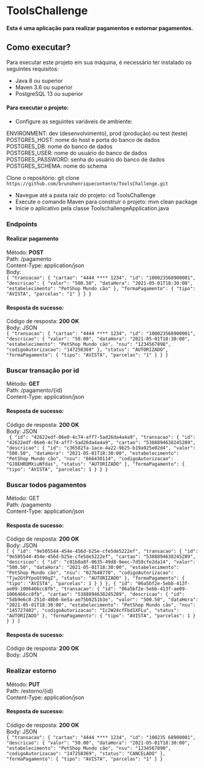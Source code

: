 # ToolsChallenge

#### Esta é uma aplicação para realizar pagamentos e estornar pagamentos.

## Como executar?
Para executar este projeto em sua máquina, é necessário ter instalado os seguintes requisitos:

- Java 8 ou superior  
- Maven 3.6 ou superior  
- PostgreSQL 13 ou superior  

#### Para executar o projeto:

- Configure as seguintes variáveis de ambiente:

ENVIRONMENT: dev (desenvolvimento), prod (produção) ou test (teste)  
POSTGRES_HOST: nome do host e porta do banco de dados  
POSTGRES_DB: nome do banco de dados  
POSTGRES_USER: nome do usuário do banco de dados  
POSTGRES_PASSWORD: senha do usuário do banco de dados  
POSTGRES_SCHEMA: nome do schema  

Clone o repositório: git clone `https://github.com/brunohenriquecontente/ToolsChallenge.git`

- Navegue até a pasta raiz do projeto: cd ToolsChallenge
- Execute o comando Maven para construir o projeto: mvn clean package
- Inicie o aplicativo pela classe ToolschallengeApplication.java

### Endpoints  
#### Realizar pagamento  
Método: **POST**  
Path: /pagamento  
Content-Type: application/json  
Body:  
`{
"transacao": {
"cartao": "4444 **** 1234",
"id": "100023568900001",
"descricao": {
"valor": "500.50",
"dataHora": "2021-05-01T18:30:00",
"estabelecimento": "PetShop Mundo cão"
},
"formaPagamento": {
"tipo": "AVISTA",
"parcelas": "1"
}
}
}
`
#### Resposta de sucesso:  
Código de resposta: **200 OK**  
Body: JSON   
`{
"transacao": {
"cartao": "4444 **** 1234",
"id": "100023568900001",
"descricao": {
"valor": "50.00",
"dataHora": "2021-05-01T18:30:00",
"estabelecimento": "PetShop Mundo cão",
"nsu": "1234567898",
"codigoAutorizacao": "147258369"
},
"status": "AUTORIZADO",
"formaPagamento": {
"tipo": "AVISTA",
"parcelas": "1"
}
}
}
`
### Buscar transação por id  
Método: **GET**  
Path: /pagamento/{id}  
Content-Type: application/json  
#### Resposta de sucesso:
Código de resposta: **200 OK**  
Body: JSON  
`
{
"id": "42622edf-06e0-4c74-aff7-5ad26da4a4a9",
"transacao": {
"id": "42622edf-06e0-4c74-aff7-5ad26da4a4a9",
"cartao": "5388894638245289",
"descricao": {
"id": "c36582fa-1ace-4a22-9b25-b19a925e02d4",
"valor": "500.50",
"dataHora": "2021-05-01T18:30:00",
"estabelecimento": "PetShop Mundo cão",
"nsu": "666430114",
"codigoAutorizacao": "GJ8EHRQMXiuNfdas",
"status": "AUTORIZADO"
},
"formaPagamento": {
"tipo": "AVISTA",
"parcelas": 1
}
}
}`

### Buscar todos pagamentos
Método: GET  
Path: /pagamento  
Content-Type: application/json  
#### Resposta de sucesso:  
Código de resposta: **200 OK**  
Body: JSON  
`
[
{
"id": "9e505544-454e-456d-b25e-cfe5de5222ef",
"transacao": {
"id": "9e505544-454e-456d-b25e-cfe5de5222ef",
"cartao": "5388894638245289",
"descricao": {
"id": "c01b8a8f-0635-49d8-9eec-7d58cfe2da14",
"valor": "500.50",
"dataHora": "2021-05-01T18:30:00",
"estabelecimento": "PetShop Mundo cão",
"nsu": "027648770",
"codigoAutorizacao": "Tjw2GtPYpoQt90qZ",
"status": "AUTORIZADO"
},
"formaPagamento": {
"tipo": "AVISTA",
"parcelas": 1
}
}
},
{
"id": "06a5bf2e-5ebb-413f-ae09-1006466cc8fb",
"transacao": {
"id": "06a5bf2e-5ebb-413f-ae09-1006466cc8fb",
"cartao": "5388894638245289",
"descricao": {
"id": "5db9e6c8-251d-48b6-be5a-ae75b0251b3e",
"valor": "500.50",
"dataHora": "2021-05-01T18:30:00",
"estabelecimento": "PetShop Mundo cão",
"nsu": "145727402",
"codigoAutorizacao": "Ic2W24cfFbd1XFLu",
"status": "AUTORIZADO"
},
"formaPagamento": {
"tipo": "AVISTA",
"parcelas": 1
}
}
}
]
`

#### Resposta de sucesso:
Código de resposta: **200 OK**  
Body: JSON  

### Realizar estorno
Método: **PUT**  
Path: /estorno/{id}  
Content-Type: application/json  

#### Resposta de sucesso:  
Código de resposta: **200 OK**  
Body: JSON  
`{
    "transacao": {
        "cartao": "4444 **** 1234",
        "id": "100235 68900001",
        "descricao": {
        "valor": "50.00",
        "dataHora": "2021-05-01T18:30:00",
        "estabelecimento": "PetShop Mundo cão",
        "nsu": "1234567890",
        "codigoAutorizacao": "147258369",
        "status": "CANCELADO"
    },
    "formaPagamento": {
        "tipo": "AVISTA",
        "parcelas": "1"
    }
}
`


